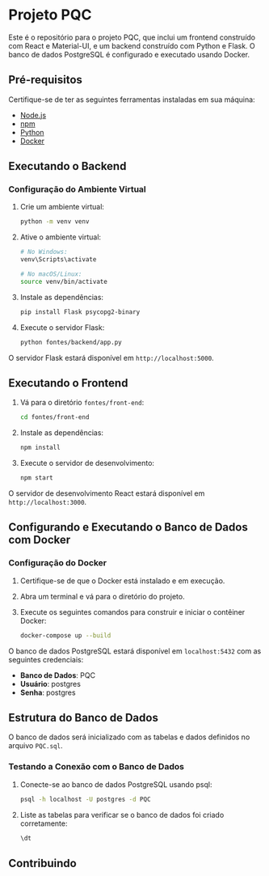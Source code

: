 # Projeto PQC

Este é o repositório para o projeto PQC, que inclui um frontend construído com React e Material-UI, e um backend construído com Python e Flask. O banco de dados PostgreSQL é configurado e executado usando Docker.

## Pré-requisitos

Certifique-se de ter as seguintes ferramentas instaladas em sua máquina:

- [Node.js](https://nodejs.org/)
- [npm](https://www.npmjs.com/)
- [Python](https://www.python.org/)
- [Docker](https://www.docker.com/)

## Executando o Backend

### Configuração do Ambiente Virtual

1. Crie um ambiente virtual:

   ```bash
   python -m venv venv
   ```

2. Ative o ambiente virtual:

   ```bash
   # No Windows:
   venv\Scripts\activate

   # No macOS/Linux:
   source venv/bin/activate
   ```

3. Instale as dependências:

   ```bash
   pip install Flask psycopg2-binary
   ```

4. Execute o servidor Flask:
   ```bash
   python fontes/backend/app.py
   ```

O servidor Flask estará disponível em `http://localhost:5000`.

## Executando o Frontend

1. Vá para o diretório `fontes/front-end`:

   ```bash
   cd fontes/front-end
   ```

2. Instale as dependências:

   ```bash
   npm install
   ```

3. Execute o servidor de desenvolvimento:
   ```bash
   npm start
   ```

O servidor de desenvolvimento React estará disponível em `http://localhost:3000`.

## Configurando e Executando o Banco de Dados com Docker

### Configuração do Docker

1. Certifique-se de que o Docker está instalado e em execução.
2. Abra um terminal e vá para o diretório do projeto.
3. Execute os seguintes comandos para construir e iniciar o contêiner Docker:

   ```bash
   docker-compose up --build
   ```

O banco de dados PostgreSQL estará disponível em `localhost:5432` com as seguintes credenciais:

- **Banco de Dados**: PQC
- **Usuário**: postgres
- **Senha**: postgres

## Estrutura do Banco de Dados

O banco de dados será inicializado com as tabelas e dados definidos no arquivo `PQC.sql`.

### Testando a Conexão com o Banco de Dados

1. Conecte-se ao banco de dados PostgreSQL usando psql:

   ```bash
   psql -h localhost -U postgres -d PQC
   ```

2. Liste as tabelas para verificar se o banco de dados foi criado corretamente:
   ```sql
   \dt
   ```

## Contribuindo
````
